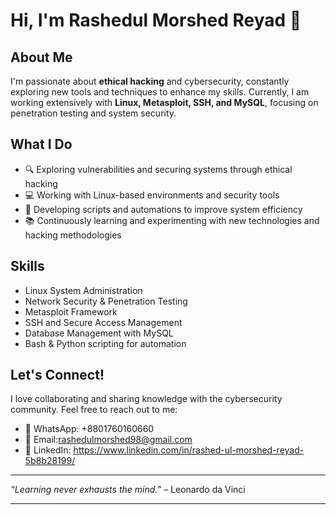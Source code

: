 # Hi, I'm Rashedul Morshed Reyad  👋

## About Me
I'm passionate about **ethical hacking** and cybersecurity, constantly exploring new tools and techniques to enhance my skills. Currently, I am working extensively with **Linux, Metasploit, SSH, and MySQL**, focusing on penetration testing and system security.

## What I Do
- 🔍 Exploring vulnerabilities and securing systems through ethical hacking  
- 💻 Working with Linux-based environments and security tools  
- 🔧 Developing scripts and automations to improve system efficiency  
- 📚 Continuously learning and experimenting with new technologies and hacking methodologies  

## Skills
- Linux System Administration  
- Network Security & Penetration Testing  
- Metasploit Framework  
- SSH and Secure Access Management  
- Database Management with MySQL  
- Bash & Python scripting for automation  

## Let's Connect!
I love collaborating and sharing knowledge with the cybersecurity community. Feel free to reach out to me:

- 📱 WhatsApp: +8801760160660  
- 📧 Email:rashedulmorshed98@gmail.com  
- 💼 LinkedIn: https://www.linkedin.com/in/rashed-ul-morshed-reyad-5b8b28199/

---

*“Learning never exhausts the mind.”* – Leonardo da Vinci

---

<!---
Rash2830/Rash2830 is a special repository because its `README.md` appears on your GitHub profile.
-->
